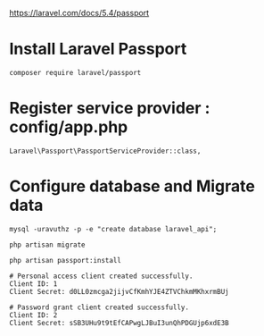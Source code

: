 https://laravel.com/docs/5.4/passport

# Install Laravel Passport
```
composer require laravel/passport
```

# Register service provider : config/app.php
```
Laravel\Passport\PassportServiceProvider::class,
```

# Configure database and Migrate data
```
mysql -uravuthz -p -e "create database laravel_api";

php artisan migrate

php artisan passport:install
```

```
# Personal access client created successfully.
Client ID: 1
Client Secret: d0LL0zmcga2jijvCfKmhYJE4ZTVChkmMKhxrmBUj

# Password grant client created successfully.
Client ID: 2
Client Secret: sSB3UHu9t9tEfCAPwgLJBuI3unQhPDGUjp6xdE3B
```